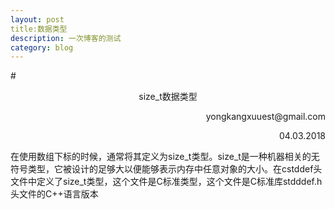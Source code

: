 ```yaml
---
layout: post
title:数据类型
description: 一次博客的测试
category: blog
---
```



#<center>size_t数据类型</center>
<p align="right">yongkangxuuest@gmail.com</p>
<p align="right">04.03.2018</p>
	在使用数组下标的时候，通常将其定义为size_t类型。size_t是一种机器相关的无符号类型，它被设计的足够大以便能够表示内存中任意对象的大小。在cstddef头文件中定义了size_t类型，这个文件是C标准类型，这个文件是C标准库stdddef.h头文件的C++语言版本